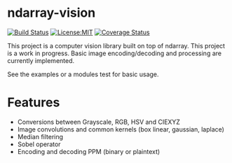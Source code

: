 # ndarray-vision

[![Build Status](https://travis-ci.org/xd009642/ndarray-vision.svg?branch=master)](https://travis-ci.org/xd009642/ndarray-vision)
[![License:MIT](https://img.shields.io/badge/License-MIT-yellow.svg)](https://opensource.org/licenses/MIT)
[![Coverage Status](https://coveralls.io/repos/github/xd009642/ndarray-vision/badge.svg?branch=master)](https://coveralls.io/github/xd009642/ndarray-vision?branch=master)

This project is a computer vision library built on top of ndarray. This project
is a work in progress. Basic image encoding/decoding and processing are
currently implemented.

See the examples or a modules test for basic usage.

# Features

* Conversions between Grayscale, RGB, HSV and CIEXYZ
* Image convolutions and common kernels (box linear, gaussian, laplace)
* Median filtering
* Sobel operator
* Encoding and decoding PPM (binary or plaintext)
